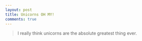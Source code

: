 ```yaml
---
layout: post
title: Unicorns OH MY!
comments: true
---
```


> I really think unicorns are the absolute greatest thing ever.
